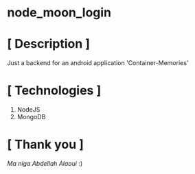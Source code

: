 # node_moon_login

# [ Description ]
  Just a backend for an android application 'Container-Memories'
 
# [ Technologies ]
  1. NodeJS
  2. MongoDB

# [ Thank you ]
  *Ma niga Abdellah Alaoui* :)
